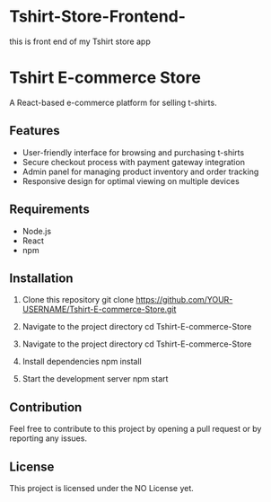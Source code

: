 # Tshirt-Store-Frontend-
this is front end of my  Tshirt store app

# Tshirt E-commerce Store
A React-based e-commerce platform for selling t-shirts.

## Features
- User-friendly interface for browsing and purchasing t-shirts
- Secure checkout process with payment gateway integration
- Admin panel for managing product inventory and order tracking
- Responsive design for optimal viewing on multiple devices

## Requirements
- Node.js
- React
- npm

## Installation
1. Clone this repository
git clone https://github.com/YOUR-USERNAME/Tshirt-E-commerce-Store.git

2. Navigate to the project directory
cd Tshirt-E-commerce-Store

2. Navigate to the project directory
cd Tshirt-E-commerce-Store


3. Install dependencies
npm install


4. Start the development server
npm start


## Contribution
Feel free to contribute to this project by opening a pull request or by reporting any issues.

## License
This project is licensed under the NO License yet.
